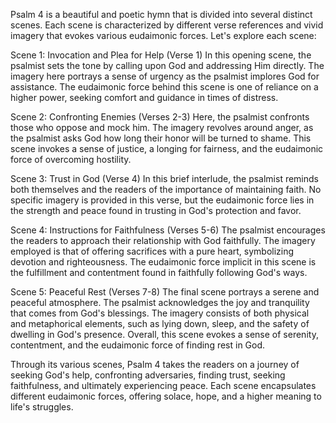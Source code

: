Psalm 4 is a beautiful and poetic hymn that is divided into several distinct scenes. Each scene is characterized by different verse references and vivid imagery that evokes various eudaimonic forces. Let's explore each scene:

Scene 1: Invocation and Plea for Help (Verse 1)
In this opening scene, the psalmist sets the tone by calling upon God and addressing Him directly. The imagery here portrays a sense of urgency as the psalmist implores God for assistance. The eudaimonic force behind this scene is one of reliance on a higher power, seeking comfort and guidance in times of distress.

Scene 2: Confronting Enemies (Verses 2-3)
Here, the psalmist confronts those who oppose and mock him. The imagery revolves around anger, as the psalmist asks God how long their honor will be turned to shame. This scene invokes a sense of justice, a longing for fairness, and the eudaimonic force of overcoming hostility.

Scene 3: Trust in God (Verse 4)
In this brief interlude, the psalmist reminds both themselves and the readers of the importance of maintaining faith. No specific imagery is provided in this verse, but the eudaimonic force lies in the strength and peace found in trusting in God's protection and favor.

Scene 4: Instructions for Faithfulness (Verses 5-6)
The psalmist encourages the readers to approach their relationship with God faithfully. The imagery employed is that of offering sacrifices with a pure heart, symbolizing devotion and righteousness. The eudaimonic force implicit in this scene is the fulfillment and contentment found in faithfully following God's ways.

Scene 5: Peaceful Rest (Verses 7-8)
The final scene portrays a serene and peaceful atmosphere. The psalmist acknowledges the joy and tranquility that comes from God's blessings. The imagery consists of both physical and metaphorical elements, such as lying down, sleep, and the safety of dwelling in God's presence. Overall, this scene evokes a sense of serenity, contentment, and the eudaimonic force of finding rest in God.

Through its various scenes, Psalm 4 takes the readers on a journey of seeking God's help, confronting adversaries, finding trust, seeking faithfulness, and ultimately experiencing peace. Each scene encapsulates different eudaimonic forces, offering solace, hope, and a higher meaning to life's struggles.
